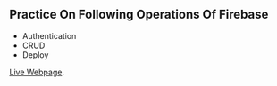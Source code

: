 ## Practice On Following Operations Of Firebase  
- Authentication  
- CRUD  
- Deploy 
  
[Live Webpage](https://fir-practice-chat-app-6c9b5.web.app/).
